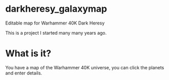 # darkheresy_galaxymap
Editable map for Warhammer 40K Dark Heresy

This is a project I started many many years ago.

# What is it?

You have a map of the Warhammer 40K universe, you can click the planets and enter details.
